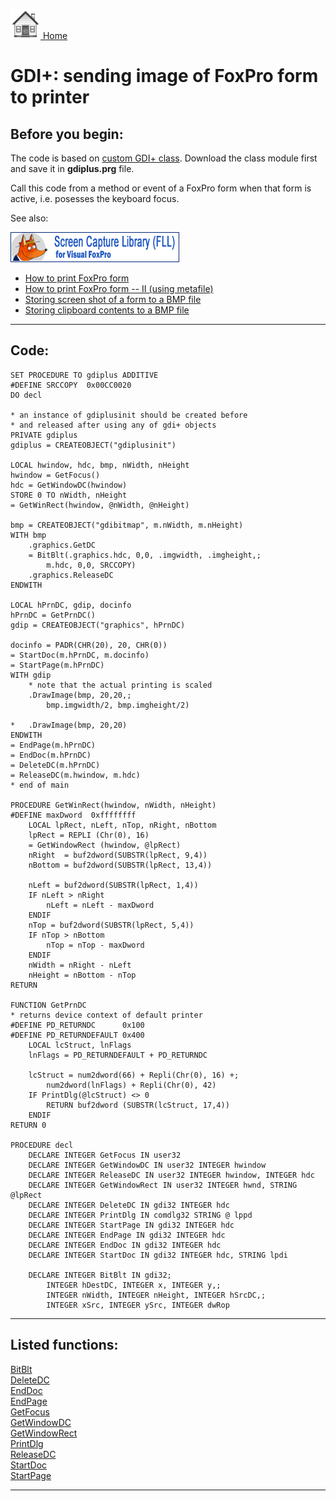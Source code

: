 [<img src="../images/home.png"> Home ](https://github.com/VFPX/Win32API)  

# GDI+: sending image of FoxPro form to printer

## Before you begin:
The code is based on [custom GDI+ class](sample_450.md). Download the class module first and save it in **gdiplus.prg** file.    

Call this code from a method or event of a FoxPro form when that form is active, i.e. posesses the keyboard focus.  

See also:


<a href="http://www.news2news.com/vfp/?solution=9"><img src="../images/screencapture_270_48.png" width=270 height=48 border=0 alt="Download ScreenCapture Library"></a>  

* [How to print FoxPro form](sample_158.md)  
* [How to print FoxPro form -- II (using metafile)](sample_406.md)  
* [Storing screen shot of a form to a BMP file](sample_187.md)  
* [Storing clipboard contents to a BMP file](sample_189.md)  
  
***  


## Code:
```foxpro  
SET PROCEDURE TO gdiplus ADDITIVE
#DEFINE SRCCOPY  0x00CC0020
DO decl

* an instance of gdiplusinit should be created before
* and released after using any of gdi+ objects
PRIVATE gdiplus
gdiplus = CREATEOBJECT("gdiplusinit")

LOCAL hwindow, hdc, bmp, nWidth, nHeight
hwindow = GetFocus()
hdc = GetWindowDC(hwindow)
STORE 0 TO nWidth, nHeight
= GetWinRect(hwindow, @nWidth, @nHeight)

bmp = CREATEOBJECT("gdibitmap", m.nWidth, m.nHeight)
WITH bmp
	.graphics.GetDC
	= BitBlt(.graphics.hdc, 0,0, .imgwidth, .imgheight,;
		m.hdc, 0,0, SRCCOPY)
	.graphics.ReleaseDC
ENDWITH

LOCAL hPrnDC, gdip, docinfo
hPrnDC = GetPrnDC()
gdip = CREATEOBJECT("graphics", hPrnDC)

docinfo = PADR(CHR(20), 20, CHR(0))
= StartDoc(m.hPrnDC, m.docinfo)
= StartPage(m.hPrnDC)
WITH gdip
	* note that the actual printing is scaled
	.DrawImage(bmp, 20,20,;
		bmp.imgwidth/2, bmp.imgheight/2)

*	.DrawImage(bmp, 20,20)
ENDWITH
= EndPage(m.hPrnDC)
= EndDoc(m.hPrnDC)
= DeleteDC(m.hPrnDC)
= ReleaseDC(m.hwindow, m.hdc)
* end of main

PROCEDURE GetWinRect(hwindow, nWidth, nHeight)
#DEFINE maxDword  0xffffffff
	LOCAL lpRect, nLeft, nTop, nRight, nBottom
	lpRect = REPLI (Chr(0), 16)
	= GetWindowRect (hwindow, @lpRect)
	nRight  = buf2dword(SUBSTR(lpRect, 9,4))
	nBottom = buf2dword(SUBSTR(lpRect, 13,4))

	nLeft = buf2dword(SUBSTR(lpRect, 1,4))
	IF nLeft > nRight
		nLeft = nLeft - maxDword
	ENDIF
	nTop = buf2dword(SUBSTR(lpRect, 5,4))
	IF nTop > nBottom
		nTop = nTop - maxDword
	ENDIF
	nWidth = nRight - nLeft
	nHeight = nBottom - nTop
RETURN

FUNCTION GetPrnDC
* returns device context of default printer
#DEFINE PD_RETURNDC      0x100
#DEFINE PD_RETURNDEFAULT 0x400
	LOCAL lcStruct, lnFlags
	lnFlags = PD_RETURNDEFAULT + PD_RETURNDC

	lcStruct = num2dword(66) + Repli(Chr(0), 16) +;
		num2dword(lnFlags) + Repli(Chr(0), 42)
	IF PrintDlg(@lcStruct) <> 0
		RETURN buf2dword (SUBSTR(lcStruct, 17,4))
	ENDIF
RETURN 0

PROCEDURE decl
	DECLARE INTEGER GetFocus IN user32
	DECLARE INTEGER GetWindowDC IN user32 INTEGER hwindow
	DECLARE INTEGER ReleaseDC IN user32 INTEGER hwindow, INTEGER hdc
	DECLARE INTEGER GetWindowRect IN user32 INTEGER hwnd, STRING @lpRect
	DECLARE INTEGER DeleteDC IN gdi32 INTEGER hdc
	DECLARE INTEGER PrintDlg IN comdlg32 STRING @ lppd
	DECLARE INTEGER StartPage IN gdi32 INTEGER hdc
	DECLARE INTEGER EndPage IN gdi32 INTEGER hdc
	DECLARE INTEGER EndDoc IN gdi32 INTEGER hdc
	DECLARE INTEGER StartDoc IN gdi32 INTEGER hdc, STRING lpdi

	DECLARE INTEGER BitBlt IN gdi32;
		INTEGER hDestDC, INTEGER x, INTEGER y,;
		INTEGER nWidth, INTEGER nHeight, INTEGER hSrcDC,;
		INTEGER xSrc, INTEGER ySrc, INTEGER dwRop  
```  
***  


## Listed functions:
[BitBlt](../libraries/gdi32/BitBlt.md)  
[DeleteDC](../libraries/gdi32/DeleteDC.md)  
[EndDoc](../libraries/gdi32/EndDoc.md)  
[EndPage](../libraries/gdi32/EndPage.md)  
[GetFocus](../libraries/user32/GetFocus.md)  
[GetWindowDC](../libraries/user32/GetWindowDC.md)  
[GetWindowRect](../libraries/user32/GetWindowRect.md)  
[PrintDlg](../libraries/comdlg32/PrintDlg.md)  
[ReleaseDC](../libraries/user32/ReleaseDC.md)  
[StartDoc](../libraries/gdi32/StartDoc.md)  
[StartPage](../libraries/gdi32/StartPage.md)  


***  

